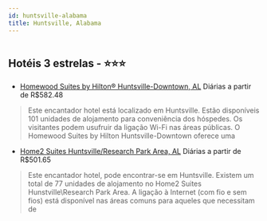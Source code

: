 ```yaml
---
id: huntsville-alabama
title: Huntsville, Alabama
---
```


<center><img src="http://photos.hotelbeds.com/giata/46/469486/469486a_hb_a_001.jpg" alt="" /></center>


## Hotéis 3 estrelas - ⭐️⭐️⭐️

-    [Homewood Suites by Hilton® Huntsville-Downtown, AL](https://www.hurb.com/hoteis/huntsville/homewood-suites-by-hilton-r-huntsville-downtown-al-JNP-JP403637?cmp=18055) Diárias a partir de R$582.48
   > Este encantador hotel está localizado em Huntsville. Estão disponíveis 101 unidades de alojamento para conveniência dos hóspedes. Os visitantes podem usufruir da ligação Wi-Fi nas áreas públicas. O Homewood Suites by Hilton Huntsville-Downtown oferece uma
-    [Home2 Suites Huntsville/Research Park Area, AL](https://www.hurb.com/hoteis/huntsville/home2-suites-huntsville-research-park-area-al-JNP-JP766479?cmp=18055) Diárias a partir de R$501.65
   > Este encantador hotel, pode encontrar-se em Huntsville. Existem um total de 77 unidades de alojamento no Home2 Suites Hunstville\Research Park Area. A ligação à Internet (com fio e sem fios) está disponível nas áreas comuns para aqueles que necessitam de 
